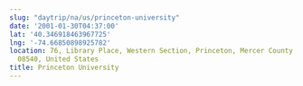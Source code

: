 ```yaml
---
slug: "daytrip/na/us/princeton-university"
date: '2001-01-30T04:37:00'
lat: '40.346918463967725'
lng: '-74.66850898925782'
location: 76, Library Place, Western Section, Princeton, Mercer County, New Jersey,
  08540, United States
title: Princeton University
---
```



